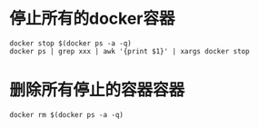 # 停止所有的docker容器
```
docker stop $(docker ps -a -q)
docker ps | grep xxx | awk '{print $1}' | xargs docker stop
```

# 删除所有停止的容器容器
```
docker rm $(docker ps -a -q)
```

